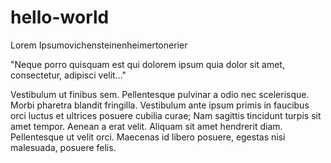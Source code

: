 # hello-world

Lorem Ipsumovichensteinenheimertonerier

"Neque porro quisquam est qui dolorem ipsum quia dolor sit amet, consectetur, adipisci velit..."

Vestibulum ut finibus sem. Pellentesque pulvinar a odio nec scelerisque. Morbi pharetra blandit fringilla. Vestibulum ante ipsum primis in faucibus orci luctus et ultrices posuere cubilia curae; Nam sagittis tincidunt turpis sit amet tempor. Aenean a erat velit. Aliquam sit amet hendrerit diam. Pellentesque ut velit orci. Maecenas id libero posuere, egestas nisi malesuada, posuere felis.

